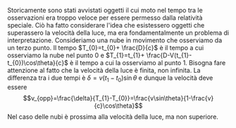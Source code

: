 Storicamente sono stati avvistati oggetti il cui moto nel tempo tra le osservazioni era troppo veloce per essere permesso dalla relatività speciale. Ciò ha fatto considerare l'idea che esistessero oggetti che superassero la velocità della luce, ma era fondamentalmente un problema di interpretazione. Consideriamo una nube in movimento che osserviamo da un terzo punto. Il tempo $T_{0}=t_{0}+ \frac{D}{c}$ è il tempo a cui osserviamo la nube nel punto 0 e $T_{1}=t_{1}+ \frac{D-V(t_{1}-t_{0})\cos\theta}{c}$ è il tempo a cui la osserviamo al punto 1. Bisogna fare attenzione al fatto che la velocità della luce è finita, non infinita. La differenza tra i due tempi è $\delta=v(t_{1}-t_{0})\sin\theta$ e dunque la velocità deve essere
$$v_{opp}=\frac{\delta}{T_{1}-T_{0}}=\frac{v\sin\theta}{1-\frac{v}{c}\cos\theta}$$
Nel caso delle nubi è prossima alla velocità della luce, ma non superiore.